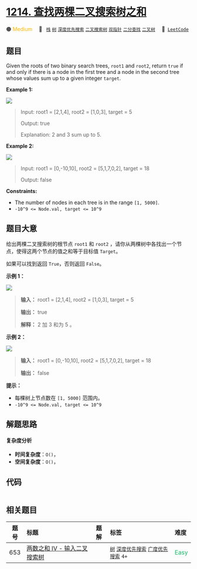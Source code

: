 # [1214. 查找两棵二叉搜索树之和](https://leetcode.com/problems/two-sum-bsts)

🟠 <font color=#ffb800>Medium</font>&emsp; 🔖&ensp; [`栈`](/tag/stack.md) [`树`](/tag/tree.md) [`深度优先搜索`](/tag/depth-first-search.md) [`二叉搜索树`](/tag/binary-search-tree.md) [`双指针`](/tag/two-pointers.md) [`二分查找`](/tag/binary-search.md) [`二叉树`](/tag/binary-tree.md)&emsp; 🔗&ensp;[`LeetCode`](https://leetcode.com/problems/two-sum-bsts)

## 题目

Given the roots of two binary search trees, `root1` and `root2`, return `true`
if and only if there is a node in the first tree and a node in the second tree
whose values sum up to a given integer `target`.



**Example 1:**

![](https://fastly.jsdelivr.net/gh/doocs/leetcode@main/solution/1200-1299/1214.Two%20Sum%20BSTs/images/ex1.png)

> Input: root1 = [2,1,4], root2 = [1,0,3], target = 5
> 
> Output: true
> 
> Explanation: 2 and 3 sum up to 5.

**Example 2:**

![](https://fastly.jsdelivr.net/gh/doocs/leetcode@main/solution/1200-1299/1214.Two%20Sum%20BSTs/images/ex2.png)

> Input: root1 = [0,-10,10], root2 = [5,1,7,0,2], target = 18
> 
> Output: false

**Constraints:**

  * The number of nodes in each tree is in the range `[1, 5000]`.
  * `-10^9 <= Node.val, target <= 10^9`


## 题目大意

给出两棵二叉搜索树的根节点 `root1` 和 `root2` ，请你从两棵树中各找出一个节点，使得这两个节点的值之和等于目标值 `Target`。

如果可以找到返回 `True`，否则返回 `False`。



**示例 1：**

![](https://fastly.jsdelivr.net/gh/doocs/leetcode@main/solution/1200-1299/1214.Two%20Sum%20BSTs/images/ex1.png)

> 
> 
> 
> 
> 
> **输入：** root1 = [2,1,4], root2 = [1,0,3], target = 5
> 
> **输出：** true
> 
> **解释：** 2 加 3 和为 5 。
> 
> 

**示例 2：**

![](https://fastly.jsdelivr.net/gh/doocs/leetcode@main/solution/1200-1299/1214.Two%20Sum%20BSTs/images/ex2.png)

> 
> 
> 
> 
> 
> **输入：** root1 = [0,-10,10], root2 = [5,1,7,0,2], target = 18
> 
> **输出：** false



**提示：**

  * 每棵树上节点数在 `[1, 5000]` 范围内。
  * `-10^9 <= Node.val, target <= 10^9`


## 解题思路

#### 复杂度分析

- **时间复杂度**：`O()`，
- **空间复杂度**：`O()`，

## 代码

```javascript

```

## 相关题目

<!-- prettier-ignore -->
| 题号 | 标题 | 题解 | 标签 | 难度 |
| :------: | :------ | :------: | :------ | :------ |
| 653 | [两数之和 IV - 输入二叉搜索树](https://leetcode.com/problems/two-sum-iv-input-is-a-bst) |  |  [`树`](/tag/tree.md) [`深度优先搜索`](/tag/depth-first-search.md) [`广度优先搜索`](/tag/breadth-first-search.md) `4+` | <font color=#15bd66>Easy</font> |